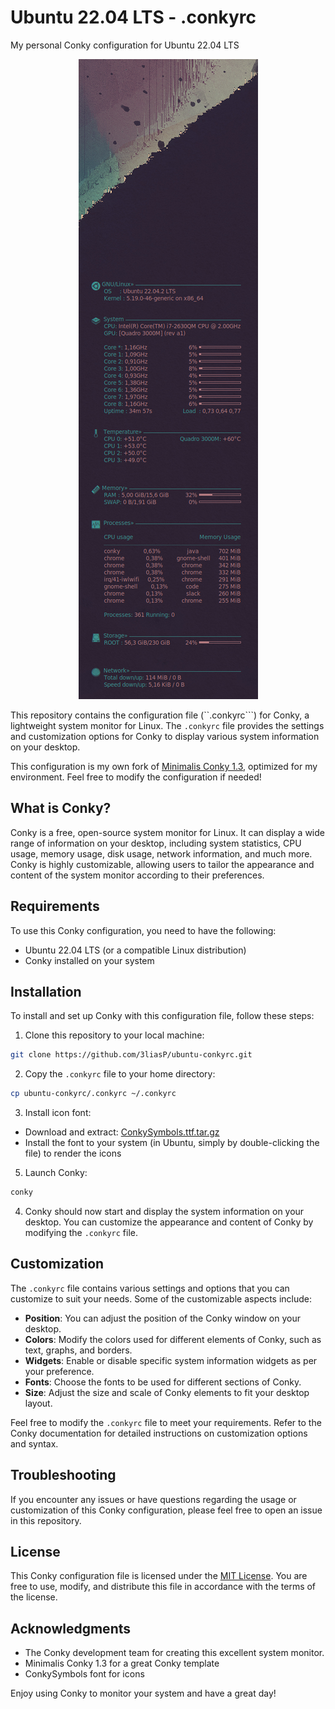 # Ubuntu 22.04 LTS - .conkyrc
My personal Conky configuration for Ubuntu 22.04 LTS

<p align="center"><img heigth="450" src="conky-preview.png"></p>

This repository contains the configuration file (``.conkyrc```) for Conky, a lightweight system monitor for Linux. The `.conkyrc` file provides the settings and customization options for Conky to display various system information on your desktop.

This configuration is my own fork of [Minimalis Conky 1.3](https://www.gnome-look.org/p/1112273/), optimized for my environment. Feel free to modify the configuration if needed!

## What is Conky?

Conky is a free, open-source system monitor for Linux. It can display a wide range of information on your desktop, including system statistics, CPU usage, memory usage, disk usage, network information, and much more. Conky is highly customizable, allowing users to tailor the appearance and content of the system monitor according to their preferences.

## Requirements

To use this Conky configuration, you need to have the following:

- Ubuntu 22.04 LTS (or a compatible Linux distribution)
- Conky installed on your system

## Installation

To install and set up Conky with this configuration file, follow these steps:

1. Clone this repository to your local machine:

```bash
git clone https://github.com/3liasP/ubuntu-conkyrc.git
```

2. Copy the `.conkyrc` file to your home directory:

```bash
cp ubuntu-conkyrc/.conkyrc ~/.conkyrc
```
3. Install icon font:
  - Download and extract: [ConkySymbols.ttf.tar.gz](https://github.com/Mic92/awesome-dotfiles/releases/tag/download)
  - Install the font to your system (in Ubuntu, simply by double-clicking the file) to render the icons

5. Launch Conky:

```bash
conky
```

4. Conky should now start and display the system information on your desktop. You can customize the appearance and content of Conky by modifying the `.conkyrc` file.

## Customization

The `.conkyrc` file contains various settings and options that you can customize to suit your needs. Some of the customizable aspects include:

- **Position**: You can adjust the position of the Conky window on your desktop.
- **Colors**: Modify the colors used for different elements of Conky, such as text, graphs, and borders.
- **Widgets**: Enable or disable specific system information widgets as per your preference.
- **Fonts**: Choose the fonts to be used for different sections of Conky.
- **Size**: Adjust the size and scale of Conky elements to fit your desktop layout.

Feel free to modify the `.conkyrc` file to meet your requirements. Refer to the Conky documentation for detailed instructions on customization options and syntax.

## Troubleshooting

If you encounter any issues or have questions regarding the usage or customization of this Conky configuration, please feel free to open an issue in this repository.

## License

This Conky configuration file is licensed under the [MIT License](https://opensource.org/licenses/MIT). You are free to use, modify, and distribute this file in accordance with the terms of the license.

## Acknowledgments

- The Conky development team for creating this excellent system monitor.
- Minimalis Conky 1.3 for a great Conky template
- ConkySymbols font for icons


Enjoy using Conky to monitor your system and have a great day!
